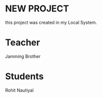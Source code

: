 # NEW PROJECT

this project was created in my Local System.

# Teacher

Jamming Brother

# Students

Rohit Nautiyal
